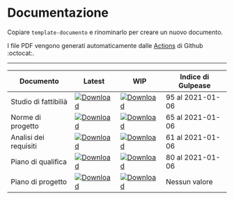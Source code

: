 # Documentazione

Copiare `template-documento` e rinominarlo per creare un nuovo documento.

I file PDF vengono generati automaticamente dalle [Actions](https://github.com/CodeOfDutyJS/documentazione/actions) di Github :octocat:.

----

|Documento| Latest | WIP | Indice di Gulpease |
|-|-|-|-|
|Studio di fattibilià|[![Download](https://img.shields.io/badge/⏬%20RR-Studio%20di%20fattibilità-green)]()|[![Download](https://img.shields.io/badge/⏬%20WIP-Studio%20di%20fattibilità-orange)](https://github.com/CodeOfDutyJS/documentazione/releases/download/wip%2Fstudio-di-fattibilita/studio-di-fattibilita.pdf)| <!-- GULP_studio-di-fattibilita -->95 al 2021-01-06<!-- end --> |
|Norme di progetto|[![Download](https://img.shields.io/badge/⏬%20RR-Norme%20di%20progetto-green)]()|[![Download](https://img.shields.io/badge/⏬%20WIP-Norme%20di%20progetto-orange)](https://github.com/CodeOfDutyJS/documentazione/releases/download/wip%2Fnorme-di-progetto/norme-di-progetto.pdf)| <!-- GULP_norme-di-progetto -->65 al 2021-01-06<!-- end --> |
|Analisi dei requisiti|[![Download](https://img.shields.io/badge/⏬%20RR-Analisi%20dei%20requisiti-green)]()|[![Download](https://img.shields.io/badge/⏬%20WIP-Analisi%20dei%20requisiti-orange)](https://github.com/CodeOfDutyJS/documentazione/releases/download/wip%2Fanalisi-dei-requisiti/analisi-dei-requisiti.pdf)| <!-- GULP_analisi-dei-requisiti -->61 al 2021-01-06<!-- end --> |
|Piano di qualifica|[![Download](https://img.shields.io/badge/⏬%20RR-Piano%20di%20qualifica-green)]()|[![Download](https://img.shields.io/badge/⏬%20WIP-Piano%20di%20qualifica-orange)](https://github.com/CodeOfDutyJS/documentazione/releases/download/wip%2Fpiano-di-qualifica/piano-di-qualifica.pdf)| <!-- GULP_piano-di-qualifica -->80 al 2021-01-06<!-- end --> |
|Piano di progetto|[![Download](https://img.shields.io/badge/⏬%20RR-Piano%20di%20progetto-green)]()|[![Download](https://img.shields.io/badge/⏬%20WIP-Piano%20di%20progetto-orange)](https://github.com/CodeOfDutyJS/documentazione/releases/download/wip%2Fpiano-di-progetto/piano-di-progetto.pdf)| <!-- GULP_piano-di-progetto --> Nessun valore <!-- end --> |
